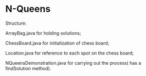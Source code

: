 # N-Queens

Structure:

ArrayBag.java for holding solutions;

ChessBoard.java for initialization of chess board;

Location.java for reference to each spot on the chess board;

NQueensDemonstration.java for carrying out the process( has a findSolution method).
